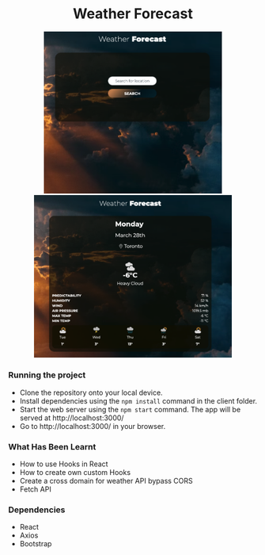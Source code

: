 <h1 align="center">Weather Forecast</h1>


<div align="center">
<img src="https://github.com/ElenaCherpakova/api-weather-react/blob/c1dcbd9b3b99cbbe70fbec3335c6ff43b13da39d/public/photos/photoTwo.png" width="360"/> <img src="https://github.com/ElenaCherpakova/api-weather-react/blob/c1dcbd9b3b99cbbe70fbec3335c6ff43b13da39d/public/photos/photoOne.png" width="400"/> 
</div>
 

### Running the project
  
* Clone the repository onto your local device.
* Install dependencies using the `npm install` command in the client folder.
* Start the web server using the `npm start` command. 
  The app will be served at http://localhost:3000/
* Go to http://localhost:3000/ in your browser.
  
  
### What Has Been Learnt
* How to use Hooks in React 
* How to create own custom Hooks
* Create a cross domain for weather API bypass CORS
* Fetch API
  
### Dependencies

* React
* Axios
* Bootstrap
